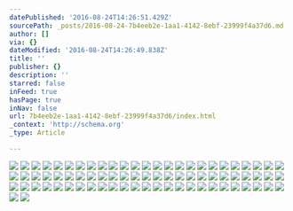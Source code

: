 ```yaml
---
datePublished: '2016-08-24T14:26:51.429Z'
sourcePath: _posts/2016-08-24-7b4eeb2e-1aa1-4142-8ebf-23999f4a37d6.md
author: []
via: {}
dateModified: '2016-08-24T14:26:49.838Z'
title: ''
publisher: {}
description: ''
starred: false
inFeed: true
hasPage: true
inNav: false
url: 7b4eeb2e-1aa1-4142-8ebf-23999f4a37d6/index.html
_context: 'http://schema.org'
_type: Article

---
```

![](https://the-grid-user-content.s3-us-west-2.amazonaws.com/f9b70ffe-219d-4398-b737-504cff889c05.jpg)
![](https://the-grid-user-content.s3-us-west-2.amazonaws.com/e48fc8f3-dc6f-4762-8cc7-3869f2361ae0.jpg)
![](https://the-grid-user-content.s3-us-west-2.amazonaws.com/e59df658-50e7-43ed-97a5-959835bcfc6f.jpg)
![](https://the-grid-user-content.s3-us-west-2.amazonaws.com/2f23e937-3a6f-4279-b2d1-ef768d5bb3f7.jpg)
![](https://the-grid-user-content.s3-us-west-2.amazonaws.com/7d8e0b23-4c5f-4938-b9d7-fda8815126f6.jpg)
![](https://the-grid-user-content.s3-us-west-2.amazonaws.com/c77f96fe-e0ee-4011-ba4c-2adfd1e7ff72.jpg)
![](https://the-grid-user-content.s3-us-west-2.amazonaws.com/91472b5c-8840-4383-9f89-dd2c2235d24c.jpg)
![](https://the-grid-user-content.s3-us-west-2.amazonaws.com/6663bbe4-d58a-4b95-bc0c-4443e98a6aa8.jpg)
![](https://the-grid-user-content.s3-us-west-2.amazonaws.com/8b7564de-de68-4cd5-9195-0aca7934fdd5.jpg)
![](https://the-grid-user-content.s3-us-west-2.amazonaws.com/48380428-ab7b-4412-ac66-32637650f239.jpg)
![](https://the-grid-user-content.s3-us-west-2.amazonaws.com/e91ed4ed-052f-400a-bf9b-a199a87ba74f.jpg)
![](https://the-grid-user-content.s3-us-west-2.amazonaws.com/e0cf3b0e-4f36-4d56-9453-f5e17863cbf0.jpg)
![](https://the-grid-user-content.s3-us-west-2.amazonaws.com/974d2201-2ef4-4859-8cee-153aaba46523.jpg)
![](https://the-grid-user-content.s3-us-west-2.amazonaws.com/09addae4-0260-45be-8d70-95320e389def.jpg)
![](https://the-grid-user-content.s3-us-west-2.amazonaws.com/148aab17-1884-4fe0-9448-b7a35c355c67.jpg)
![](https://the-grid-user-content.s3-us-west-2.amazonaws.com/5ee11ee5-f64a-4b5a-bd3f-58a160548951.jpg)
![](https://the-grid-user-content.s3-us-west-2.amazonaws.com/e155df9e-6820-4b7b-b5d8-b3e6e2f84b17.jpg)
![](https://the-grid-user-content.s3-us-west-2.amazonaws.com/d89a2e82-d497-4e6b-89fc-2adc424f9a68.jpg)
![](https://the-grid-user-content.s3-us-west-2.amazonaws.com/b5e1e111-9606-422f-b0ec-ccc4ebc262e6.jpg)
![](https://the-grid-user-content.s3-us-west-2.amazonaws.com/26c11b6b-444d-4d1f-86b1-14ad53b78c29.jpg)
![](https://the-grid-user-content.s3-us-west-2.amazonaws.com/c64af3bc-dd84-4895-9b2d-62ee7561ebbf.jpg)
![](https://the-grid-user-content.s3-us-west-2.amazonaws.com/1308e43f-307c-4619-b5c0-d977040e13df.jpg)
![](https://the-grid-user-content.s3-us-west-2.amazonaws.com/125520d9-2fc7-461d-a06a-56ec38a8fd42.jpg)
![](https://the-grid-user-content.s3-us-west-2.amazonaws.com/47b094b4-6424-4541-a6e4-beb48c44a0ad.jpg)
![](https://the-grid-user-content.s3-us-west-2.amazonaws.com/2d20c13c-844b-47cf-95a5-f2e42760a6b1.jpg)
![](https://the-grid-user-content.s3-us-west-2.amazonaws.com/77334cd1-f11f-4e57-b800-878e7f5b81d5.jpg)
![](https://the-grid-user-content.s3-us-west-2.amazonaws.com/ec209b79-c4e8-479c-b09c-a6b2d70e9855.jpg)
![](https://the-grid-user-content.s3-us-west-2.amazonaws.com/9122a5f9-7fce-4f59-8422-7601ed6c3918.jpg)
![](https://the-grid-user-content.s3-us-west-2.amazonaws.com/fff4d7d2-155e-4f0b-b795-faed51df7eda.jpg)
![](https://the-grid-user-content.s3-us-west-2.amazonaws.com/a3937ddd-3027-46ac-ac45-1696f76bc13d.jpg)
![](https://the-grid-user-content.s3-us-west-2.amazonaws.com/33b3bc59-4cbc-467f-8931-c78189fb2047.jpg)
![](https://the-grid-user-content.s3-us-west-2.amazonaws.com/5fc33fc0-a35c-4b72-ad9a-9ccf21241b16.jpg)
![](https://the-grid-user-content.s3-us-west-2.amazonaws.com/67cd42e4-c5cb-4ddc-82e2-1fa3ba7144c9.jpg)
![](https://the-grid-user-content.s3-us-west-2.amazonaws.com/b22b5ab2-d8df-4437-b148-fd8e5a5287ff.jpg)
![](https://the-grid-user-content.s3-us-west-2.amazonaws.com/da5f7312-6bf8-4b76-b0ff-b83a44123e55.jpg)
![](https://the-grid-user-content.s3-us-west-2.amazonaws.com/9efb7c8f-6dff-4f4b-ba3f-42c8b72c4cd1.jpg)
![](https://the-grid-user-content.s3-us-west-2.amazonaws.com/d6b0ce7a-302e-4f96-b141-e87b0437777f.jpg)
![](https://the-grid-user-content.s3-us-west-2.amazonaws.com/da814e32-b5ec-4a34-9025-37e7e91ab089.jpg)
![](https://the-grid-user-content.s3-us-west-2.amazonaws.com/904fd241-cd66-4e18-b178-37263726f31c.jpg)
![](https://the-grid-user-content.s3-us-west-2.amazonaws.com/30741fec-466d-4402-a60c-7f8e16195dc0.jpg)
![](https://the-grid-user-content.s3-us-west-2.amazonaws.com/7e3b6215-0976-474b-901d-8c5d88b03712.jpg)
![](https://the-grid-user-content.s3-us-west-2.amazonaws.com/8cf8932d-abef-4fa2-88e4-6683e2bedf5a.jpg)
![](https://the-grid-user-content.s3-us-west-2.amazonaws.com/edd0a20e-7a82-4efa-8377-9b77a41f7dc0.jpg)
![](https://the-grid-user-content.s3-us-west-2.amazonaws.com/7039b602-5f64-4df3-915a-259a21bf95a2.jpg)
![](https://the-grid-user-content.s3-us-west-2.amazonaws.com/eae170c0-d2aa-4448-a922-0b1f1fcdf63f.jpg)
![](https://the-grid-user-content.s3-us-west-2.amazonaws.com/df7abee5-cb10-44cd-8b7a-f877f19754da.jpg)
![](https://the-grid-user-content.s3-us-west-2.amazonaws.com/51cfbfb3-70ba-4eec-889c-13ee61752593.jpg)
![](https://the-grid-user-content.s3-us-west-2.amazonaws.com/ab1ef48e-2c8d-4ae6-8032-11124604ec77.jpg)
![](https://the-grid-user-content.s3-us-west-2.amazonaws.com/a23a6264-caf6-488c-9a0e-9d9d0b627928.jpg)
![](https://the-grid-user-content.s3-us-west-2.amazonaws.com/3555a6a9-fbcf-4821-a85e-e768f3406fe3.jpg)
![](https://the-grid-user-content.s3-us-west-2.amazonaws.com/556bd85c-9d30-4058-ab65-457d6fdb324b.jpg)
![](https://the-grid-user-content.s3-us-west-2.amazonaws.com/2863f6ad-c97f-4a95-a0a8-662848ac42aa.jpg)
![](https://the-grid-user-content.s3-us-west-2.amazonaws.com/8dabd21a-3a71-4ae4-9257-bfb6ec398f07.jpg)
![](https://the-grid-user-content.s3-us-west-2.amazonaws.com/53923e7d-24dd-4a30-be26-dd10163361b2.jpg)
![](https://the-grid-user-content.s3-us-west-2.amazonaws.com/8b237261-5e7b-41cd-a129-dfd728dd5a0b.jpg)
![](https://the-grid-user-content.s3-us-west-2.amazonaws.com/a69cdffe-2218-423b-96cd-2d0f108115ca.jpg)
![](https://the-grid-user-content.s3-us-west-2.amazonaws.com/fa844845-6b9b-4a11-a938-b2cc4f19f4da.jpg)
![](https://the-grid-user-content.s3-us-west-2.amazonaws.com/2338b76d-0424-4f32-83f7-6c07676d8041.jpg)
![](https://the-grid-user-content.s3-us-west-2.amazonaws.com/30073670-fa1a-4c5b-8ed4-1febc909e65f.jpg)
![](https://the-grid-user-content.s3-us-west-2.amazonaws.com/8eb6bb71-faa8-47fb-a96d-99af5b0d898a.jpg)
![](https://the-grid-user-content.s3-us-west-2.amazonaws.com/aa3675e6-0e11-4b7f-b445-2443b27347dc.jpg)
![](https://the-grid-user-content.s3-us-west-2.amazonaws.com/67ee9c1c-d71c-4286-8fe1-328c1371f73f.jpg)
![](https://the-grid-user-content.s3-us-west-2.amazonaws.com/91530191-e2b0-4a75-871d-0668dda9c9b8.jpg)
![](https://the-grid-user-content.s3-us-west-2.amazonaws.com/bcee8aa1-f922-4b1f-b4bf-f859e6106c0d.jpg)
![](https://the-grid-user-content.s3-us-west-2.amazonaws.com/d6c4ed4d-c78d-4cdd-afd7-43cc2b3079eb.jpg)
![](https://the-grid-user-content.s3-us-west-2.amazonaws.com/4d728fdb-8f17-4141-a93a-d974dcd6978d.jpg)
![](https://the-grid-user-content.s3-us-west-2.amazonaws.com/c62a0efd-6b9b-4431-ba76-f8b842db4a67.jpg)
![](https://the-grid-user-content.s3-us-west-2.amazonaws.com/135a2a4f-0e37-4bb2-9afb-09eb95f7cece.jpg)
![](https://the-grid-user-content.s3-us-west-2.amazonaws.com/48a921cd-1b6d-471c-9759-59d26786fa13.jpg)
![](https://the-grid-user-content.s3-us-west-2.amazonaws.com/8e76a9a6-8c0c-422b-854f-ea7b4afef3f7.jpg)
![](https://the-grid-user-content.s3-us-west-2.amazonaws.com/93c968e6-243e-44b9-8eed-c48329450071.jpg)
![](https://the-grid-user-content.s3-us-west-2.amazonaws.com/79835611-2706-4341-b867-83ede777621a.jpg)
![](https://the-grid-user-content.s3-us-west-2.amazonaws.com/0350f612-dabf-44df-83f6-de2013ae8271.jpg)
![](https://the-grid-user-content.s3-us-west-2.amazonaws.com/ada403e4-d44e-4e49-ae9e-9b05432b4343.jpg)
![](https://the-grid-user-content.s3-us-west-2.amazonaws.com/4afd5bd8-ec1d-41ec-8bcc-2ca2df865091.jpg)
![](https://the-grid-user-content.s3-us-west-2.amazonaws.com/43840b96-82f0-4270-9c09-5241c5e1fe8a.jpg)
![](https://the-grid-user-content.s3-us-west-2.amazonaws.com/8ed0d880-d325-4342-9516-31278edea4a7.jpg)